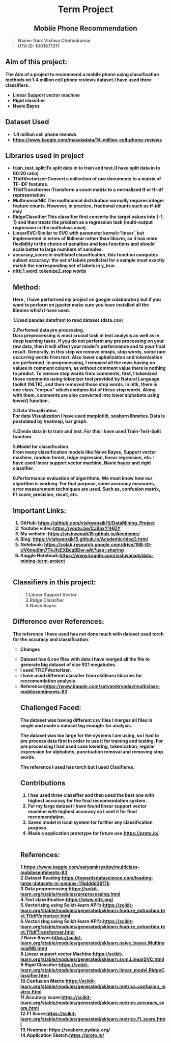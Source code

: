 <center><b><h1>Term Project</h1></bold></center>
<center><bold><h2>Mobile Phone Recommendation</h2></bold></center>

>Name: Naik Vishwa Chetankumar<br>
>UTA ID: 1001871311

Aim of this project:<br>
---

The Aim of a project to recommend a mobile phone using classification methods on 1.4 million cell phone reviews dataset.I have used three classifiers. 

<ul><li>Linear Support vector machine</li>
<li>Rigid classifier</li>
<li>Navie Bayes<br></li></ul>
<h2>Dataset Used</h2>
<ul><li>1.4 million cell phone reviews</li>
<li><a href="https://www.kaggle.com/masaladata/14-million-cell-phone-reviews">https://www.kaggle.com/masaladata/14-million-cell-phone-reviews</a></li></ul>

<h2>Libraries used in project</h2>
<ul>
<li>train_test_split:To split data in to train and test.(I have split data in to 80:20 ratio)</li>
<li>TfidfVectorizer:Convert a collection of raw documents to a matrix of TF-IDF features.</li>
<li>TfidfTransformer:Transform a count matrix to a normalized tf or tf-idf representation</li>
<li>MultinomialNB: The multinomial distribution normally requires integer feature counts. However, in practice, fractional counts such as tf-idf may</li>
<li>RidgeClassifier:This classifier first converts the target values into {-1, 1} and then treats the problem as a regression task (multi-output regression in the multiclass case).</li>
<li>LinearSVC:Similar to SVC with parameter kernel=’linear’, but implemented in terms of liblinear rather than libsvm, so it has more flexibility in the choice of penalties and loss functions and should scale better to large numbers of samples.</li>
<li>accuracy_score:In multilabel classification, this function computes subset accuracy: the set of labels predicted for a sample must exactly match the corresponding set of labels in y_true.</li>
<li>nltk:1.word_tokenize2.stop words</li>


Method:
---
Here , I have performed my project on google colaboratory but if you want to perform on jypeter make sure you have installed all the libraies which I have used.

1.Used pandas datafram to read dataset.(data.csv)

2.Perfomed data pre processing.<br>
Dara preprocessing is most crucial task in text analysis as well as in deep learning tasks. 
If you do not perform any pre processing on your raw data, then it will affect your model's performance and to your final result. Generally, in this step we remove emojis, stop words, some rare occurring words from text.
Also lower capitalization and tokenization are performed.
In preprocessing, I removed all the rows having no values in comment column, as without comment value there is nothing to predict.
To remove stop words from comments, first, I tokenized those comments using tokenizer tool provided by Natural Language toolkit (NLTK), and then removed those stop words. In nltk, there is one class "corpus" which contains list of these stop words. Along with them, comments are also converted into lower alphabets using lower() function.<br>

3.Data Visualization.<br>
For data Visualization I have used matplotlib, seaborn libraries. Data is postulated by heatmap, bar graph.

4.Divide data in to train and test. For this I have used Train-Test-Split function.

5.Model for classification.<br>
From many classification models like:Naive Bayes, Support vector machine, random forest, ridge regression, linear regression, etc.
I have used linear support vector machine, Navie bayes and rigid classifier.

6.Performance evaluation of algorithms:
We must know how our algorithm is working. For that purpose, some accuracy measures, error measurement techniques are used.
Such as, confusion matrix, F1 score, precision, recall, etc.

Important Links:
---
1.   GitHub: <a href="https://github.com/vishwanaik15/DataMining_Project">https://github.com/vishwanaik15/DataMining_Project</a><br>
2.   Youtube video:<a href="https://youtu.be/CJ6axY1HjDY">https://youtu.be/CJ6axY1HjDY</a><br>
3.   My website: <a href="https://vishwanaik15.github.io/Acedemic/">https://vishwanaik15.github.io/Acedemic/</a><br>
4.   Blog: <a href="https://vishwanaik15.github.io/Acedemic/blog3.html">https://vishwanaik15.github.io/Acedemic/blog3.html</a>
5.   Notebook: <a href="https://colab.research.google.com/drive/19B-tG-UV6mu9Im7TkJfcEXBcqBDw-aAt?usp=sharing">https://colab.research.google.com/drive/19B-tG-UV6mu9Im7TkJfcEXBcqBDw-aAt?usp=sharing</a>
6.   Kaggle Notebook:<a href="https://www.kaggle.com/vishwanaik/data-mining-term-project">https://www.kaggle.com/vishwanaik/data-mining-term-project</a><br>

<br>


<h2>Classifiers in this project:</h2>

>1.Linear Support Vector<br>
>2.Ridge Classifier<br>
>3.Naive Bayes<br>


Difference over References:
---
The reference I have used has not done much with dataset used torch for the accuracy and classification.<br>
<ul><li>Changes</li></ul>
<ul><li>Dataset has 6 csv files with data I have merged all the file to generate big dataset of size 921 megabutes.</li>
<li>I used TFIDFVectorizer.</li>
<li>I have used different classifer from skitlearn libraries for reccomendation analysis.</li>
<li>Reference:<a href="https://www.kaggle.com/satyamkryadav/multiclass-mobilesentiments-83">https://www.kaggle.com/satyamkryadav/multiclass-mobilesentiments-83</a></li>

Challenged Faced:
---
The dataset was having different csv files I merges all files in single and made a dataset big enoughr for analysis.<br>

The dataset was too large for the systems I am using, so I had to pre process data first in order to use it for training and testing. For pre processing I had used case lowering, tokenization, regular expression for alphabets, punctuation removal and removing stop words.<br>

The reference I used has torch but I used Clssifieres.






Contributions
---



1. I hae used three classifier and then used the best one with highest accuracy for the final reccomendation system.<br>
2. For my large dataset I have found linear support vector machine with highest accuracy so I uset it for final reccomendation.<br>
3. Saved model in local system for further any classification purpose.<br>
4. Made a application prototype for future use.<a href="https://proto.io/">https://proto.io/</a><br>

<br>


References:
---
1.https://www.kaggle.com/satyamkryadav/multiclass-mobilesentiments-83<br>
2.Dataset Reading:https://towardsdatascience.com/loading-large-datasets-in-pandas-11bdddd36f7b<br>
3.Data preprocessing:https://scikit-learn.org/stable/modules/preprocessing.html<br>
4.Text classification:https://www.nltk.org/<br>
5.Vectorizing using Scikit-learn API's:https://scikit-learn.org/stable/modules/generated/sklearn.feature_extraction.text.TfidfVectorizer.html<br>
6.Vectorizing using Scikit-learn API's:https://scikit-learn.org/stable/modules/generated/sklearn.feature_extraction.text.TfidfTransformer.html<br>
7.Naive Bayes:https://scikit-learn.org/stable/modules/generated/sklearn.naive_bayes.MultinomialNB.html<br>
8.Linear support vector Machine:https://scikit-learn.org/stable/modules/generated/sklearn.svm.LinearSVC.html<br>
9.Rigid Classifier:https://scikit-learn.org/stable/modules/generated/sklearn.linear_model.RidgeClassifier.html<br>
10.Confusion Matrix:https://scikit-learn.org/stable/modules/generated/sklearn.metrics.confusion_matrix.html<br>
11.Accuracy score:https://scikit-learn.org/stable/modules/generated/sklearn.metrics.accuracy_score.html<br>
12.F1 Score:https://scikit-learn.org/stable/modules/generated/sklearn.metrics.f1_score.html<br>
13.Heatmap: https://seaborn.pydata.org/<br>
14.Application Sketch:https://proto.io/<br>










